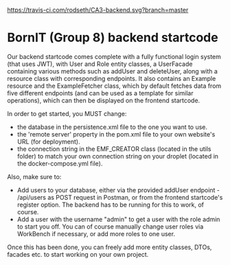 https://travis-ci.com/rodseth/CA3-backend.svg?branch=master
# BornIT (Group 8) backend startcode

Our backend startcode comes complete with a fully functional login system (that uses JWT), with User and Role entity classes, a UserFacade containing various methods such as addUser and deleteUser, along with a resource class with corresponding endpoints.  It also contains an Example resource and the ExampleFetcher class, which by default fetches data from five different endpoints (and can be used as a template for similar operations), which can then be displayed on the frontend startcode. 

In order to get started, you MUST change:

- the database in the persistence.xml file to the one you want to use.
- the 'remote server' property in the pom.xml file to your own website's URL (for deployment).
- the connection string in the EMF_CREATOR class (located in the utils folder) to match your own connection string on your droplet (located in the docker-compose.yml file).

Also, make sure to:

- Add users to your database, either via the provided addUser endpoint - /api/users as POST request in Postman, or from the frontend startcode's register option. The backend has to be running for this to work, of course.
- Add a user with the username "admin" to get a user with the role admin to start you off. You can of course manually change user roles via WorkBench if necessary, or add more roles to one user.

Once this has been done, you can freely add more entity classes, DTOs, facades etc. to start working on your own project.
